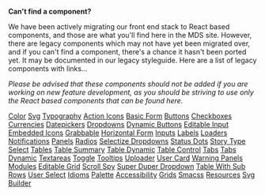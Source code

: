 **Can't find a component?**

We have been actively migrating our front end stack to React based components, and those are what you'll find here in the MDS site. However, there are legacy components which may not have yet been migrated over, and if you can't find a component, there's a chance it hasn't been ported yet. It may be documented in our legacy styleguide. Here are a list of legacy components with links…

<em>Please be advised that these components should not be added if you are working on new feature development, as you should be striving to use only the React based components that can be found here.</em>
<div class="legacy-links">
<a target='_blank' href='https://app.mavenlink.com/styleguide#color'>Color</a>
<a target='_blank' href='https://app.mavenlink.com/styleguide#svg'>Svg</a>
<a target='_blank' href='https://app.mavenlink.com/styleguide#typography'>Typography</a>
<a target='_blank' href='https://app.mavenlink.com/styleguide#action-icons'>Action Icons</a>
<a target='_blank' href='https://app.mavenlink.com/styleguide#basic-form'>Basic Form</a>
<a target='_blank' href='https://app.mavenlink.com/styleguide#buttons'>Buttons</a>
<a target='_blank' href='https://app.mavenlink.com/styleguide#checkboxes'>Checkboxes</a>
<a target='_blank' href='https://app.mavenlink.com/styleguide#currencies'>Currencies</a>
<a target='_blank' href='https://app.mavenlink.com/styleguide#datepickers'>Datepickers</a>
<a target='_blank' href='https://app.mavenlink.com/styleguide#dropdowns'>Dropdowns</a>
<a target='_blank' href='https://app.mavenlink.com/styleguide#dynamic-buttons'>Dynamic Buttons</a>
<a target='_blank' href='https://app.mavenlink.com/styleguide#editable-input'>Editable Input</a>
<a target='_blank' href='https://app.mavenlink.com/styleguide#embedded-icons'>Embedded Icons</a>
<a target='_blank' href='https://app.mavenlink.com/styleguide#grabbable'>Grabbable</a>
<a target='_blank' href='https://app.mavenlink.com/styleguide#horizontal-form'>Horizontal Form</a>
<a target='_blank' href='https://app.mavenlink.com/styleguide#inputs'>Inputs</a>
<a target='_blank' href='https://app.mavenlink.com/styleguide#labels'>Labels</a>
<a target='_blank' href='https://app.mavenlink.com/styleguide#loaders'>Loaders</a>
<a target='_blank' href='https://app.mavenlink.com/styleguide#notifications'>Notifications</a>
<a target='_blank' href='https://app.mavenlink.com/styleguide#panels'>Panels</a>
<a target='_blank' href='https://app.mavenlink.com/styleguide#radios'>Radios</a>
<a target='_blank' href='https://app.mavenlink.com/styleguide#selectize-dropdowns'>Selectize Dropdowns</a>
<a target='_blank' href='https://app.mavenlink.com/styleguide#status-dots'>Status Dots</a>
<a target='_blank' href='https://app.mavenlink.com/styleguide#story-type-select'>Story Type Select</a>
<a target='_blank' href='https://app.mavenlink.com/styleguide#tables'>Tables</a>
<a target='_blank' href='https://app.mavenlink.com/styleguide#table-summary'>Table Summary</a>
<a target='_blank' href='https://app.mavenlink.com/styleguide#table-dynamic'>Table Dynamic</a>
<a target='_blank' href='https://app.mavenlink.com/styleguide#table-control'>Table Control</a>
<a target='_blank' href='https://app.mavenlink.com/styleguide#tabs'>Tabs</a>
<a target='_blank' href='https://app.mavenlink.com/styleguide#tabs-dynamic'>Tabs Dynamic</a>
<a target='_blank' href='https://app.mavenlink.com/styleguide#textareas'>Textareas</a>
<a target='_blank' href='https://app.mavenlink.com/styleguide#toggle'>Toggle</a>
<a target='_blank' href='https://app.mavenlink.com/styleguide#tooltips'>Tooltips</a>
<a target='_blank' href='https://app.mavenlink.com/styleguide#uploader'>Uploader</a>
<a target='_blank' href='https://app.mavenlink.com/styleguide#user-card'>User Card</a>
<a target='_blank' href='https://app.mavenlink.com/styleguide#warning-panels'>Warning Panels</a>
<a target='_blank' href='https://app.mavenlink.com/styleguide#modules'>Modules</a>
<a target='_blank' href='https://app.mavenlink.com/styleguide#editable-grid'>Editable Grid</a>
<a target='_blank' href='https://app.mavenlink.com/styleguide#scroll-spy'>Scroll Spy</a>
<a target='_blank' href='https://app.mavenlink.com/styleguide#super-duper-dropdown'>Super Duper Dropdown</a>
<a target='_blank' href='https://app.mavenlink.com/styleguide#table-with-sub-rows'>Table With Sub Rows</a>
<a target='_blank' href='https://app.mavenlink.com/styleguide#user-select'>User Select</a>
<a target='_blank' href='https://app.mavenlink.com/styleguide#idioms'>Idioms</a>
<a target='_blank' href='https://app.mavenlink.com/styleguide#palette'>Palette</a>
<a target='_blank' href='https://app.mavenlink.com/styleguide#accessibility'>Accessibility</a>
<a target='_blank' href='https://app.mavenlink.com/styleguide#grids'>Grids</a>
<a target='_blank' href='https://app.mavenlink.com/styleguide#smacss'>Smacss</a>
<a target='_blank' href='https://app.mavenlink.com/styleguide#resources'>Resources</a>
<a target='_blank' href='https://app.mavenlink.com/styleguide#svg-builder'>Svg Builder</a>
</div>
